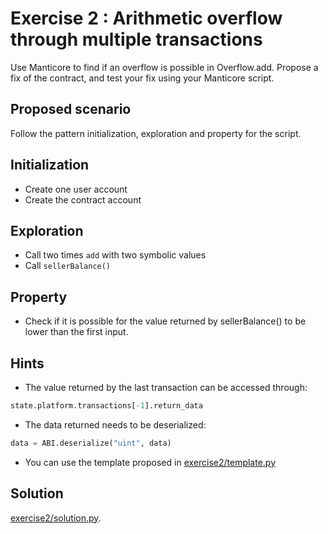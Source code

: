 # Exercise 2 : Arithmetic overflow through multiple transactions

Use Manticore to find if an overflow is possible in Overflow.add. Propose a fix of the contract, and test your fix using your Manticore script.

## Proposed scenario

Follow the pattern initialization, exploration and property for the script.

## Initialization

- Create one user account
- Create the contract account

## Exploration

- Call two times `add` with two symbolic values
- Call `sellerBalance()`

## Property

- Check if it is possible for the value returned by sellerBalance() to be lower than the first input.

## Hints

- The value returned by the last transaction can be accessed through:

```python
state.platform.transactions[-1].return_data
```

- The data returned needs to be deserialized:

```python
data = ABI.deserialize("uint", data)
```

- You can use the template proposed in [exercise2/template.py](./exercise2/template.py)

## Solution

[exercise2/solution.py](./exercise2/solution.py).
